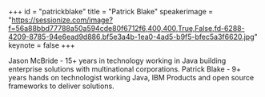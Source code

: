 ﻿+++
id = "patrickblake"
title = "Patrick Blake"
speakerimage = "https://sessionize.com/image?f=56a88bbd77788a50a594cde80f6712f6,400,400,True,False,fd-6288-4209-8785-94e6ead9d886.bf5e3a4b-1ea0-4ad5-b9f5-bfec5a3f6620.jpg"
keynote = false
+++

Jason McBride - 15+ years in technology working in Java building enterprise solutions with multinational corporations. 
Patrick Blake - 9+ years hands on technologist working Java, IBM Products and open source frameworks to deliver solutions. 